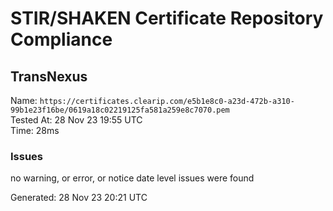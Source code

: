 # STIR/SHAKEN Certificate Repository Compliance

## TransNexus

Name: `https://certificates.clearip.com/e5b1e8c0-a23d-472b-a310-99b1e23f16be/0619a18c02219125fa581a259e8c7070.pem`\
Tested At: 28 Nov 23 19:55 UTC\
Time: 28ms

### Issues

no warning, or error, or notice date level issues were found

Generated: 28 Nov 23 20:21 UTC